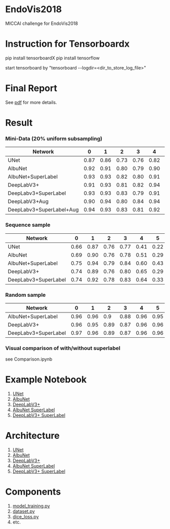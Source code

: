 # EndoVis2018
MICCAI challenge for EndoVis2018

# Instruction for Tensorboardx

pip install tensorboardX
pip install tensorflow

start tensorboard by "tensorboard --logdir=<dir_to_store_log_file>"

# Final Report
See [pdf](materials/15_ZhaoshuoLi_HaoDing_MingyiZheng_final_report) for more details.

# Result

### Mini-Data (20% uniform subsampling)
|Network| 0 | 1 | 2 | 3 | 4 | 5 | 6 | 7 | 8 | 9 | 10 | 11 | Mean |
| --- | --- | --- | --- | --- | --- | --- | --- | --- | --- | --- | --- | --- | --- |
|UNet	|0.87	|0.86	|0.73	|0.76	|0.82	|0.84	|0.68	|0.85	|0.00	|0.66	|0.88	|0.58	|0.71|
|AlbuNet	|0.92	|0.91	|0.80	|0.79	|0.90	|0.90	|0.68	|0.78	|0.00	|0.76	|0.91	|0.71	|0.76|
|AlbuNet+SuperLabel	|0.93	|0.93	|0.82	|0.80	|0.91	|0.90	|0.62	|0.86	|0.00	|0.78	|0.92	|0.77	|0.77|
|DeepLabV3+	|0.91	|0.93	|0.81	|0.82	|0.94	|0.87	|0.51	|0.60	|0.00	|0.76	|0.92	|0.73	|0.73|
|DeepLabv3+SuperLabel	|0.93	|0.93	|0.83	|0.79	|0.91	|0.90	|0.64	|0.85	|0.00	|0.79	|0.92	|0.82	|0.78|
|DeepLabV3+Aug | 0.90 	|0.94	|0.80	|0.84	|0.94	|0.84	|0.53	|0.68	|0.00	|0.59	|0.81	|0.81	|0.72|
|DeepLabv3+SuperLabel+Aug	|0.94	|0.93	|0.83	|0.81	|0.92	|0.92	|0.64	|0.84	|0.00	|0.81	|0.94	|0.83	|0.78|

### Sequence sample
|Network| 0 | 1 | 2 | 3 | 4 | 5 | 6 | 7 | 8 | 9 | 10 | 11 | Mean |
| --- | --- | --- | --- | --- | --- | --- | --- | --- | --- | --- | --- | --- | --- |
|UNet	|0.66	|0.87	|0.76	|0.77	|0.41	|0.22	|0.35	|0.22	|0.00	|0.09	|0.53	|0.00	|0.41	|0.6294|
|AlbuNet	|0.69	|0.90	|0.76	|0.78	|0.51	|0.29	|0.38	|0.15	|0.00	|0.23	|0.59	|0.01	|0.44	|0.6049|
|AlbuNet+SuperLabel	|0.75	|0.94	|0.79	|0.84	|0.60	|0.43	|0.43	|0.45	|0.00	|0.45	|0.62	|0.00	|0.53	|0.5455|
|DeepLabV3+	|0.74	|0.89	|0.76	|0.80	|0.65	|0.29	|0.30	|0.40	|0.00	|0.06	|0.56	|0.00	|0.45	|0.5975|
|DeepLabv3+SuperLabel	|0.74	|0.92	|0.78	|0.83	|0.64	|0.33	|0.33	|0.39	|0.00	|0.20	|0.59	|0.00	|0.48	|0.6048|

### Random sample
|Network| 0 | 1 | 2 | 3 | 4 | 5 | 6 | 7 | 8 | 9 | 10 | 11 | Mean |
| --- | --- | --- | --- | --- | --- | --- | --- | --- | --- | --- | --- | --- | --- |
|AlbuNet+SuperLabel	|0.96	|0.96	|0.9	|0.88	|0.96	|0.95	|0.72	|0.9|	0	|0.83	|0.96	|0.87	|0.82|
|DeepLabV3+	|0.96	|0.95	|0.89	|0.87	|0.96	|0.96	|0.69	|0.9	|0.37	|0.84	|0.97	|0.86	|0.85|
|DeepLabv3+SuperLabel	|0.97	|0.96	|0.89	|0.87	|0.96	|0.96	|0.7	|0.9	|0.38	|0.82	|0.96	|0.89	|0.86|

### Visual comparison of with/without superlabel
see Comparison.ipynb

# Example Notebook
1. [UNet](code/UNet.ipynb)
2. [AlbuNet](code/albunet.ipynb)
3. [DeepLabV3+](code/Deeplabv3+.ipynb)
4. [AlbuNet SuperLabel](code/super_label_albunet.ipynb)
5. [DeepLabV3+ SuperLabel](code/super_label_deeplab.ipynb)

# Architecture
1. [UNet](code/unet.py)
2. [AlbuNet](code/model_from_ternaus.py)
3. [DeepLabV3+](code/deeplabv3p_resnet.py)
4. [AlbuNet SuperLabel](code/model_from_ternaus.py)
5. [DeepLabV3+ SuperLabel](code/deeplabv3p_resnet_super_label.py)

# Components
1. [model_training.py](code/model_training.py)
2. [dataset.py](code/dataset.py)
3. [dice_loss.py](code/dice_loss.py)
4. etc.

